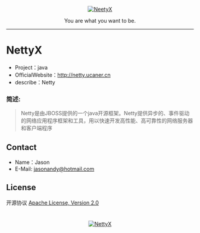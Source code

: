 <p align=center>
  <a href="https://github.com/Jasonandy/NettyX">
    <img src="http://upload-images.jianshu.io/upload_images/7802425-9eb1bcd006e34aa6.png?imageMogr2/auto-orient/strip%7CimageView2/2/w/1240" alt="NeetyX" >
  </a>
</p>
<p align=center>
  You are what you want to be.
</p>

----

# NettyX
* Project：java
* OfficialWebsite：http://netty.ucaner.cn
* describe：Netty

### 简述:
> Netty是由JBOSS提供的一个java开源框架。Netty提供异步的、事件驱动的网络应用程序框架和工具，用以快速开发高性能、高可靠性的网络服务器和客户端程序



## Contact
- Name：Jason
- E-Mail: jasonandy@hotmail.com

## License
开源协议 [Apache License, Version 2.0](http://www.apache.org/licenses/LICENSE-2.0.html)

#
<p align=center>
  <a href="https://github.com/Jasonandy/NettyX">
    <img src="http://upload-images.jianshu.io/upload_images/7802425-bb910b4ae954107a.png?imageMogr2/auto-orient/strip%7CimageView2/2/w/1240" alt="NettyX" >
  </a>
</p>